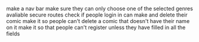 
make a nav bar
make sure they can only choose one of the selected genres avaliable
secure routes
check if people login in can make and delete their comic
make it so people can't delete a comic that doesn't have their name on it
make it so that people can't register unless they have filled in all the fields
